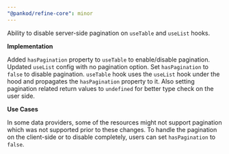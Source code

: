 ```yaml
---
"@pankod/refine-core": minor
---
```


Ability to disable server-side pagination on `useTable` and `useList` hooks.

**Implementation**

Added `hasPagination` property to `useTable` to enable/disable pagination. Updated `useList` config with no pagination option. Set `hasPagination` to `false` to disable pagination. `useTable` hook uses the `useList` hook under the hood and propagates the `hasPagination` property to it. Also setting pagination related return values to `undefined` for better type check on the user side.

**Use Cases**

In some data providers, some of the resources might not support pagination which was not supported prior to these changes. To handle the pagination on the client-side or to disable completely, users can set `hasPagination` to `false`.

